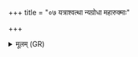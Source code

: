 +++
title = "०७ यत्राश्वत्था न्यग्रोधा महारुक्माः"

+++
<details><summary>मूलम् (GR)</summary>

यत्राश्वत्था न्यग्रोधा  
महारुक्माः शिखण्डिनः ।  
(…) ॥ +++(see 4cd)+++
</details>